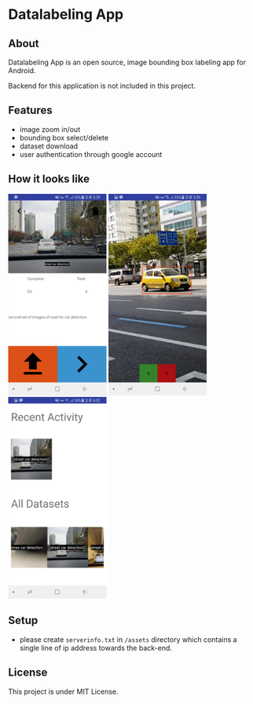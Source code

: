 # Datalabeling App
## About
Datalabeling App is an open source, image bounding box labeling app for Android.

Backend for this application is not included in this project.

## Features
- image zoom in/out
- bounding box select/delete
- dataset download
- user authentication through google account

## How it looks like
<img src="screenshots/Screenshot_20180210-175941.png" width="200">
<img src="screenshots/Screenshot_20180210-175953.png" width="200">
<img src="screenshots/Screenshot_20180210-180207.png" width="200">

## Setup
- please create `serverinfo.txt` in `/assets` directory which contains a single line of ip address towards the back-end.


## License
This project is under MIT License.
